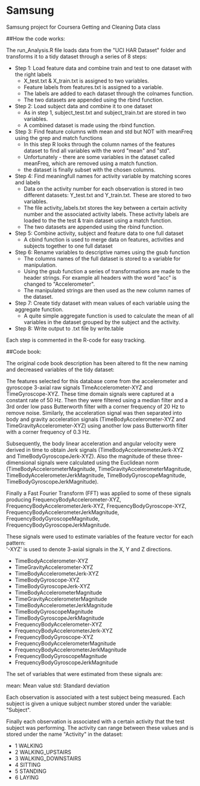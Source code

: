 Samsung
=======

Samsung project for Coursera Getting and Cleaning Data class 



##How the code works:

The run_Analysis.R file loads data from the "UCI HAR Dataset" folder and transforms it to a tidy dataset through a series of 8 steps:

* Step 1: Load feature data and combine train and test to one dataset with the right labels
	* X_test.txt & X_train.txt is assigned to two variables. 
	* Feature labels from features.txt is assigned to a variable.
	* The labels are added to each dataset through the colnames function.
	* The two datasets are appended using the rbind function. 
* Step 2: Load subject data and combine it to one dataset
	* As in step 1, subject_test.txt and subject_train.txt are stored in two variables.
	* A combined dataset is made using the rbind function.
* Step 3: Find feature columns with mean and std but NOT with meanFreq using the grep and match functions
	* In this step R looks through the column names of the features dataset to find all variables with the word "mean" and "std".
	* Unfortunately - there are some variables in the dataset called meanFreq, which are removed using a match function.
	* the dataset is finally subset with the chosen columns. 
* Step 4: Find meaningfull names for activity variable by matching scores and labels 
	* Data on the activity number for each observation is stored in two different datasets: Y_test.txt and Y_train.txt. These are stored to two variables.
	* The file activity_labels.txt stores the key between a certain activity number and the associated activity labels. These activity labels are loaded to the the test & train dataset using a match function.
	* The two datasets are appended using the rbind function.
* Step 5: Combine activity, subject and feature data to one full dataset
	* A cbind function is used to merge data on features, activities and subjects together to one full dataset
* Step 6: Rename variables to descriptive names using the gsub function 
	* The columns names of the full dataset is stored to a variable for manipulation.
	* Using the gsub function a series of transformations are made to the header strings. For example all headers with the word "acc" is changed to "Accelerometer".
	* The manipulated strings are then used as the new column names of the dataset.
* Step 7: Create tidy dataset with mean values of each variable using the aggregate function.
	* A quite simple aggregate function is used to calculate the mean of all variables in the dataset grouped by the subject and the activity.
* Step 8: Write output to .txt file by write.table

Each step is commented in the R-code for easy tracking.



##Code book:

The original code book description has been altered to fit the new naming and decreased variables of the tidy dataset: 

The features selected for this database come from the accelerometer and gyroscope 3-axial raw signals TimeAccelerometer-XYZ and TimeGyroscope-XYZ. These time domain signals were captured at a constant rate of 50 Hz. Then they were filtered using a median filter and a 3rd order low pass Butterworth filter with a corner frequency of 20 Hz to remove noise. Similarly, the acceleration signal was then separated into body and gravity acceleration signals (TimeBodyAccelerometer-XYZ and TimeGravityAccelerometer-XYZ) using another low pass Butterworth filter with a corner frequency of 0.3 Hz. 

Subsequently, the body linear acceleration and angular velocity were derived in time to obtain Jerk signals (TimeBodyAccelerometerJerk-XYZ and TimeBodyGyroscopeJerk-XYZ). Also the magnitude of these three-dimensional signals were calculated using the Euclidean norm (TimeBodyAccelerometerMagnitude, TimeGravityAccelerometerMagnitude, TimeBodyAccelerometerJerkMagnitude, TimeBodyGyroscopeMagnitude, TimeBodyGyroscopeJerkMagnitude). 

Finally a Fast Fourier Transform (FFT) was applied to some of these signals producing FrequencyBodyAccelerometer-XYZ, FrequencyBodyAccelerometerJerk-XYZ, FrequencyBodyGyroscope-XYZ, FrequencyBodyAccelerometerJerkMagnitude, FrequencyBodyGyroscopeMagnitude, FrequencyBodyGyroscopeJerkMagnitude.  

These signals were used to estimate variables of the feature vector for each pattern:  
'-XYZ' is used to denote 3-axial signals in the X, Y and Z directions.

* TimeBodyAccelerometer-XYZ
* TimeGravityAccelerometer-XYZ
* TimeBodyAccelerometerJerk-XYZ
* TimeBodyGyroscope-XYZ
* TimeBodyGyroscopeJerk-XYZ
* TimeBodyAccelerometerMagnitude
* TimeGravityAccelerometerMagnitude
* TimeBodyAccelerometerJerkMagnitude
* TimeBodyGyroscopeMagnitude
* TimeBodyGyroscopeJerkMagnitude
* FrequencyBodyAccelerometer-XYZ
* FrequencyBodyAccelerometerJerk-XYZ
* FrequencyBodyGyroscope-XYZ
* FrequencyBodyAccelerometerMagnitude
* FrequencyBodyAccelerometerJerkMagnitude
* FrequencyBodyGyroscopeMagnitude
* FrequencyBodyGyroscopeJerkMagnitude

The set of variables that were estimated from these signals are: 

mean: Mean value
std: Standard deviation

Each observation is associated with a test subject being measured. Each subject is given a unique subject number stored under the variable: "Subject".  

Finally each observation is associated with a certain activity that the test subject was performing. The activity can range between these values and is stored under the name "Activity" in the dataset: 
* 1 WALKING
* 2 WALKING_UPSTAIRS
* 3 WALKING_DOWNSTAIRS
* 4 SITTING
* 5 STANDING
* 6 LAYING